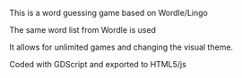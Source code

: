 This is a word guessing game based on Wordle/Lingo

The same word list from Wordle is used

It allows for unlimited games and changing the visual theme.

Coded with GDScript and exported to HTML5/js
